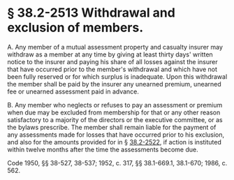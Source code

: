 # § 38.2-2513 Withdrawal and exclusion of members.

<p>A. Any member of a mutual assessment property and casualty insurer may withdraw as a member at any time by giving at least thirty days' written notice to the insurer and paying his share of all losses against the insurer that have occurred prior to the member's withdrawal and which have not been fully reserved or for which surplus is inadequate. Upon this withdrawal the member shall be paid by the insurer any unearned premium, unearned fee or unearned assessment paid in advance.</p><p>B. Any member who neglects or refuses to pay an assessment or premium when due may be excluded from membership for that or any other reason satisfactory to a majority of the directors or the executive committee, or as the bylaws prescribe. The member shall remain liable for the payment of any assessments made for losses that have occurred prior to his exclusion, and also for the amounts provided for in § <a href='http://law.lis.virginia.gov/vacode/38.2-2522/'>38.2-2522</a>, if action is instituted within twelve months after the time the assessments become due.</p><p>Code 1950, §§ 38-527, 38-537; 1952, c. 317, §§ 38.1-669.1, 38.1-670; 1986, c. 562.</p>
